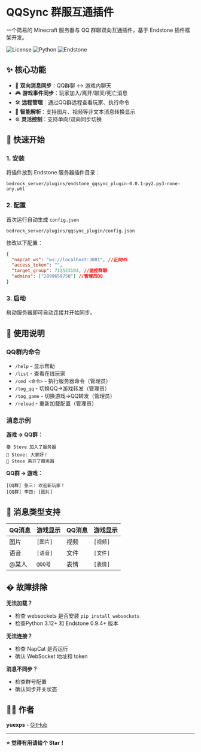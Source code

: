 # QQSync 群服互通插件

一个简易的 Minecraft 服务器与 QQ 群聊双向互通插件，基于 Endstone 插件框架开发。

![License](https://img.shields.io/badge/license-MIT-blue.svg)
![Python](https://img.shields.io/badge/python-3.12+-green.svg)
![Endstone](https://img.shields.io/badge/endstone-0.6-orange.svg)

## ✨ 核心功能

- 🔄 **双向消息同步**：QQ群聊 ↔ 游戏内聊天
- 🎮 **游戏事件同步**：玩家加入/离开/聊天/死亡消息
- 🛠️ **远程管理**：通过QQ群远程查看玩家、执行命令
- 📱 **智能解析**：支持图片、视频等非文本消息转换显示
- ⚙️ **灵活控制**：支持单向/双向同步切换

## 🚀 快速开始

### 1. 安装
将插件放到 Endstone 服务器插件目录：
```
bedrock_server/plugins/endstone_qqsync_plugin-0.0.1-py2.py3-none-any.whl
```

### 2. 配置
首次运行自动生成 `config.json`
```
bedrock_server/plugins/qqsync_plugin/config.json
```
修改以下配置：
```json
{
  "napcat_ws": "ws://localhost:3001", //正向WS
  "access_token": "",
  "target_group": 712523104, //监控群聊
  "admins": ["2899659758"] //管理员QQ
}
```

### 3. 启动
启动服务器即可自动连接并开始同步。

## 🎯 使用说明

### QQ群内命令
- `/help` - 显示帮助
- `/list` - 查看在线玩家
- `/cmd <命令>` - 执行服务器命令（管理员）
- `/tog_qq` - 切换QQ→游戏转发（管理员）
- `/tog_game` - 切换游戏→QQ转发（管理员）
- `/reload` - 重新加载配置（管理员）

### 消息示例
**游戏 → QQ群：**
```
🟢 Steve 加入了服务器
💬 Steve: 大家好！
🔴 Steve 离开了服务器
```

**QQ群 → 游戏：**
```
[QQ群] 张三: 欢迎新玩家！
[QQ群] 李四: [图片]
```

## 🔧 消息类型支持

| QQ消息 | 游戏显示 | QQ消息 | 游戏显示 |
|--------|----------|--------|----------|
| 图片 | `[图片]` | 视频 | `[视频]` |
| 语音 | `[语音]` | 文件 | `[文件]` |
| @某人 | `@QQ号` | 表情 | `[表情]` |

## �️ 故障排除

**无法加载？**
- 检查 websockets 是否安装 `pip install websockets`
- 检查Python 3.12+ 和 Endstone 0.9.4+ 版本

**无法连接？**
- 检查 NapCat 是否运行
- 确认 WebSocket 地址和 token

**消息不同步？**
- 检查群号配置
- 确认同步开关状态

## 👨‍💻 作者

**yuexps** - [GitHub](https://github.com/yuexps/endstone-qqsync-plugin)

---

**⭐ 觉得有用请给个 Star！**

